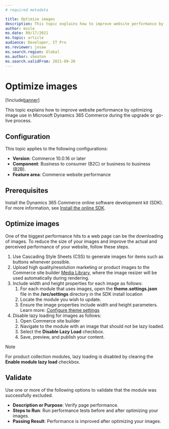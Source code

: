 ```yaml
---
# required metadata

title: Optimize images
description: This topic explains how to improve website performance by optimizing image use in Microsoft Dynamics 365 Commerce.
author: mssle
ms.date: 09/17/2021
ms.topic: article
audience: Developer, IT Pro
ms.reviewer: josaw
ms.search.region: Global
ms.author: sheaton
ms.search.validFrom: 2021-09-20
---
```


# Optimize images

[!include[banner](../includes/banner.md)]

This topic explains how to improve website performance by optimizing image use in Microsoft Dynamics 365 Commerce during the upgrade or go-live process. 

## Configuration
This topic applies to the following configurations: 

- **Version**: Commerce 10.0.16 or later
- **Component**: Business to consumer (B2C) or business to business (B2B). 
- **Feature area**: Commerce website performance

## Prerequisites

Install the Dynamics 365 Commerce online software development kit (SDK). For more information, see [Install the online SDK](../dev-itpro/ecommerce-platform-sdk.md).

## Optimize images

One of the biggest performance hits to a web page can be the downloading of images. To reduce the size of your images and improve the actual and perceived performance of your website, follow these steps.

1. Use Cascading Style Sheets (CSS) to generate images for items such as buttons whenever possible.
1. Upload high quality/resolution marketing or product images to the Commerce site builder [Media Library](../dam-overview.md), where the image resizer will be used automatically during rendering.
1. Include width and height properties for each image as follows:
    1. For each module that uses images, open the **theme.settings.json** file in the **/src/settings** directory in the SDK install location
    2. Locate the module you wish to update. 
    3. Ensure the image properties include width and height parameters. Learn more: [Configure theme settings](../e-commerce-extensibility/configure-theme-settings.md)
1. Disable lazy loading for images as follows:
    1. Open Commerce site builder
    2. Navigate to the module with an image that should not be lazy loaded.
    3. Select the **Disable Lazy Load** checkbox.
    4. Save, preview, and publish your content.

> [!NOTE]
> For product collection modules, lazy loading is disabled by clearing the **Enable module lazy load** checkbox.

## Validate 

Use one or more of the following options to validate that the module was successfully excluded.

- **Description or Purpose**: Verify page performance.
- **Steps to Run**:  Run performance tests before and after optimizing your images.
- **Passing Result**: Performance is improved after optimizing your images.
  

